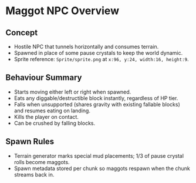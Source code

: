 # Maggot NPC Overview

## Concept
- Hostile NPC that tunnels horizontally and consumes terrain.
- Spawned in place of some pause crystals to keep the world dynamic.
- Sprite reference: `Sprite/sprite.png` at `x:96, y:24, width:16, height:9`.

## Behaviour Summary
- Starts moving either left or right when spawned.
- Eats any diggable/destructible block instantly, regardless of HP tier.
- Falls when unsupported (shares gravity with existing fallable blocks) and resumes eating on landing.
- Kills the player on contact.
- Can be crushed by falling blocks.

## Spawn Rules
- Terrain generator marks special mud placements; 1/3 of pause crystal rolls become maggots.
- Spawn metadata stored per chunk so maggots respawn when the chunk streams back in.
